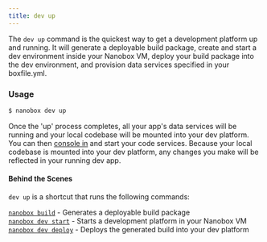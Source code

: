 ```yaml
---
title: dev up
---
```


The `dev up` command is the quickest way to get a development platform up and running. It will generate a deployable build package, create and start a dev environment inside your Nanobox VM, deploy your build package into the dev environment, and provision data services specified in your boxfile.yml.

### Usage
```bash
$ nanobox dev up
```

Once the 'up' process completes, all your app's data services will be running and your local codebase will be mounted into your dev platform. You can then [console in](/cli/dev/console/) and start your code services. Because your local codebase is mounted into your dev platform, any changes you make will be reflected in your running dev app.

#### Behind the Scenes
`dev up` is a shortcut that runs the following commands:

[`nanobox build`](/cli/build/) - Generates a deployable build package  
[`nanobox dev start`](/cli/dev/start/) - Starts a development platform in your Nanobox VM  
[`nanobox dev deploy`](/cli/dev/deploy/) - Deploys the generated build into your dev platform
